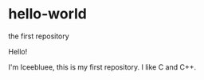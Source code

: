 # hello-world
the first repository

Hello!

I'm Iceebluee, this is my first repository.
I like C and C++.
